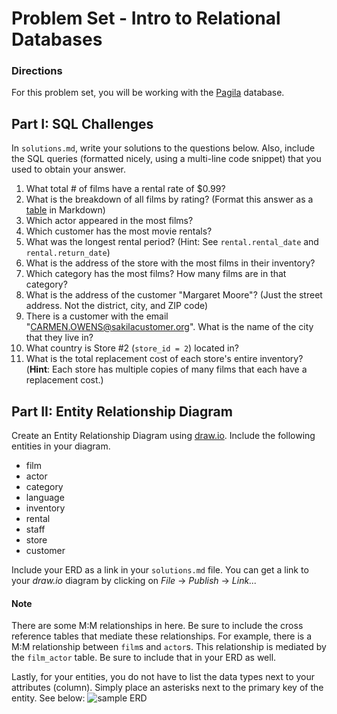 # Problem Set - Intro to Relational Databases

### Directions
For this problem set, you will be working with the [Pagila](https://github.com/devrimgunduz/pagila) database. 

## Part I: SQL Challenges 
In `solutions.md`, write your solutions to the questions below. Also, include the SQL queries (formatted nicely, using a multi-line code snippet) that you used to obtain your answer.

1. What total # of films have a rental rate of $0.99?
2. What is the breakdown of all films by rating? (Format this answer as a [table](https://github.com/adam-p/markdown-here/wiki/Markdown-Cheatsheet#tables) in Markdown)
3. Which actor appeared in the most films?
4. Which customer has the most movie rentals?
5. What was the longest rental period? (Hint: See `rental.rental_date` and `rental.return_date`)
6. What is the address of the store with the most films in their inventory?
7. Which category has the most films? How many films are in that category?
8. What is the address of the customer "Margaret Moore"? (Just the street address. Not the district, city, and ZIP code)
9. There is a customer with the email "CARMEN.OWENS@sakilacustomer.org". What is the name of the city that they live in?
10. What country is Store #2 (`store_id = 2`) located in?
11. What is the total replacement cost of each store's entire inventory? (**Hint**: Each store has multiple copies of many films that each have a replacement cost.)

## Part II: Entity Relationship Diagram
Create an Entity Relationship Diagram using [draw.io](https://draw.io). Include the following entities in your diagram.
* film
* actor
* category
* language
* inventory
* rental
* staff
* store
* customer

Include your ERD as a link in your `solutions.md` file. You can get a link to your _draw.io_ diagram by clicking on _File_ -> _Publish_ -> _Link..._

#### Note
There are some M:M relationships in here. Be sure to include the cross reference tables that mediate these relationships. For example, there is a M:M relationship between `film`s and `actor`s. This relationship is mediated by the `film_actor` table. Be sure to include that in your ERD as well.

Lastly, for your entities, you do not have to list the data types next to your attributes (column). Simply place an asterisks next to the primary key of the entity. See below:
![sample ERD](./erd.png)


